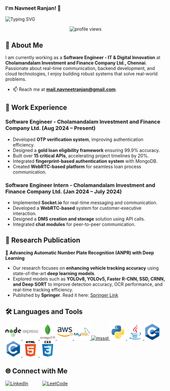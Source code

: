 ###  I'm Navneet Ranjan! 👋  

![Typing SVG](https://readme-typing-svg.herokuapp.com?font=Fira+Code&pause=1000&color=36BCF7&width=435&lines=Software+Engineer;Backend-Engineer;Full-Stack+Developer;Tech+Explorer)

<p align="center">
  <img src="https://komarev.com/ghpvc/?username=Ranjan-navneet&label=Profile%20views&color=0e75b6&style=flat" alt="profile views" />
</p>

## 🚀 About Me
I am currently working as a **Software Engineer - IT & Digital Innovation** at **Cholamandalam Investment and Finance Company Ltd., Chennai**. Passionate about real-time communication, backend development, and cloud technologies, I enjoy building robust systems that solve real-world problems.

- 📫 Reach me at **[mail.navneetranjan@gmail.com](mailto:mail.navneetranjan@gmail.com)**.

## 💼 Work Experience
### Software Engineer - Cholamandalam Investment and Finance Company Ltd. (Aug 2024 – Present)
- Developed **OTP verification system**, improving authentication efficiency.
- Designed a **gold loan eligibility framework** ensuring 99.9% accuracy.
- Built over **15 critical APIs**, accelerating project timelines by 20%.
- Integrated **fingerprint-based authentication system** with MongoDB.
- Created **WebRTC-based platform** for seamless loan process communication.

### Software Engineer Intern - Cholamandalam Investment and Finance Company Ltd. (Jan 2024 – July 2024)
- Implemented **Socket.io** for real-time messaging and communication.
- Developed a **WebRTC-based** system for customer-executive interaction.
- Designed a **DMS creation and storage** solution using API calls.
- Integrated **chat modules** for peer-to-peer communication.

## 📜 Research Publication
📄 **Advancing Automatic Number Plate Recognition (ANPR) with Deep Learning**
- Our research focuses on **enhancing vehicle tracking accuracy** using state-of-the-art **deep learning models**.
- Explored models such as **YOLOv8, YOLOv5, Faster R-CNN, SSD, CRNN, and Deep SORT** to improve detection accuracy, OCR performance, and real-time tracking efficiency.
- Published by **Springer**. Read it here: [Springer Link](https://link.springer.com/chapter/10.1007/978-3-031-82383-1_6)

## 🛠️ Languages and Tools
<p align="left"> 
  <a href="https://nodejs.org" target="_blank" rel="noreferrer"> <img src="https://raw.githubusercontent.com/devicons/devicon/master/icons/nodejs/nodejs-original-wordmark.svg" alt="nodejs" width="50" height="50"/> </a> 
  <a href="https://expressjs.com" target="_blank" rel="noreferrer"> <img src="https://raw.githubusercontent.com/devicons/devicon/master/icons/express/express-original-wordmark.svg" alt="express" width="50" height="50"/> </a> 
  <a href="https://www.mongodb.com/" target="_blank" rel="noreferrer"> <img src="https://raw.githubusercontent.com/devicons/devicon/master/icons/mongodb/mongodb-original-wordmark.svg" alt="mongodb" width="50" height="50"/> </a> 
  <a href="https://aws.amazon.com" target="_blank" rel="noreferrer"> <img src="https://raw.githubusercontent.com/devicons/devicon/master/icons/amazonwebservices/amazonwebservices-original-wordmark.svg" alt="aws" width="50" height="50"/> </a> 
  <a href="https://www.mysql.com/" target="_blank" rel="noreferrer"> <img src="https://raw.githubusercontent.com/devicons/devicon/master/icons/mysql/mysql-original-wordmark.svg" alt="mysql" width="50" height="50"/> </a> 
  <a href="https://www.microsoft.com/en-us/sql-server" target="_blank" rel="noreferrer"> <img src="https://www.svgrepo.com/show/303229/microsoft-sql-server-logo.svg" alt="mssql" width="50" height="50"/> </a> 
  <a href="https://www.python.org" target="_blank" rel="noreferrer"> <img src="https://raw.githubusercontent.com/devicons/devicon/master/icons/python/python-original.svg" alt="python" width="50" height="50"/> </a> 
  <a href="https://www.java.com" target="_blank" rel="noreferrer"> <img src="https://raw.githubusercontent.com/devicons/devicon/master/icons/java/java-original.svg" alt="java" width="50" height="50"/> </a> 
  <a href="https://www.w3schools.com/cpp/" target="_blank" rel="noreferrer"> <img src="https://raw.githubusercontent.com/devicons/devicon/master/icons/cplusplus/cplusplus-original.svg" alt="cplusplus" width="50" height="50"/> </a> 
  <a href="https://www.cprogramming.com/" target="_blank" rel="noreferrer"> <img src="https://raw.githubusercontent.com/devicons/devicon/master/icons/c/c-original.svg" alt="c" width="50" height="50"/> </a> 
  <a href="https://www.w3.org/html/" target="_blank" rel="noreferrer"> <img src="https://raw.githubusercontent.com/devicons/devicon/master/icons/html5/html5-original-wordmark.svg" alt="html5" width="50" height="50"/> </a> 
  <a href="https://www.w3schools.com/css/" target="_blank" rel="noreferrer"> <img src="https://raw.githubusercontent.com/devicons/devicon/master/icons/css3/css3-original-wordmark.svg" alt="css3" width="50" height="50"/> </a> 
</p>

## 🌐 Connect with Me
<p align="left">
  <a href="https://linkedin.com/in/navneet-ranjan7" target="_blank"><img src="https://raw.githubusercontent.com/rahuldkjain/github-profile-readme-generator/master/src/images/icons/Social/linked-in-alt.svg" alt="LinkedIn" height="40" width="40" style="margin-right: 20px;"/></a>
  <a href="https://www.leetcode.com/navneetranjan800" target="_blank"><img src="https://raw.githubusercontent.com/rahuldkjain/github-profile-readme-generator/master/src/images/icons/Social/leet-code.svg" alt="LeetCode" height="40" width="40" style="margin-left: 20px;"/></a>
</p>
